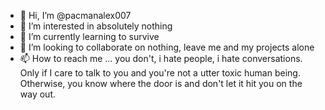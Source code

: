 - 👋 Hi, I’m @pacmanalex007
- 👀 I’m interested in absolutely nothing
- 🌱 I’m currently learning to survive
- 💞️ I’m looking to collaborate on nothing, leave me and my projects alone
- 📫 How to reach me ... you don't, i hate people, i hate conversations. Only if I care to talk to you and you're not a utter toxic human being. Otherwise, you know where the door is and don't let it hit you on the way out.

<!---
pacmanalex007/pacmanalex007 is a ✨ special ✨ repository because its `README.md` (this file) appears on your GitHub profile.
You can click the Preview link to take a look at your changes.
--->
